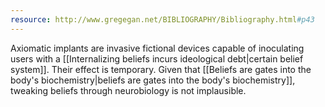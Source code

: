 ```yaml
---
resource: http://www.gregegan.net/BIBLIOGRAPHY/Bibliography.html#p43
---
```


Axiomatic implants are invasive fictional devices capable of inoculating users with a [[Internalizing beliefs incurs ideological debt|certain belief system]]. Their effect is temporary. Given that [[Beliefs are gates into the body's biochemistry|beliefs are gates into the body's biochemistry]], tweaking beliefs through neurobiology is not implausible.